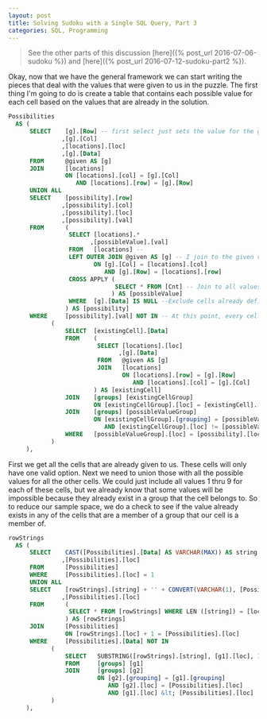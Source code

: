 ```yaml
---
layout: post
title: Solving Sudoku with a Single SQL Query, Part 3
categories: SQL, Programming
---
```


> See the other parts of this discussion [here]({% post_url 2016-07-06-sudoku %}) and [here]({% post_url 2016-07-12-sudoku-part2 %}).

Okay, now that we have the general framework we can start writing the pieces that deal with the values that were given to us in the puzzle. The first thing I'm going to do is create a table that contains each possible value for each cell based on the values that are already in the solution.

```sql
Possibilities
  AS (
      SELECT    [g].[Row] -- first select just sets the value for the given locations.
               ,[g].[Col]
               ,[locations].[loc]
               ,[g].[Data]
      FROM      @given AS [g]
      JOIN      [locations]
                ON [locations].[col] = [g].[Col]
                   AND [locations].[row] = [g].[Row]
      UNION ALL
      SELECT    [possibility].[row]
               ,[possibility].[col]
               ,[possibility].[loc]
               ,[possibility].[val]
      FROM      (
                 SELECT [locations].*
                       ,[possibleValue].[val]
                 FROM   [locations] -- 
                 LEFT OUTER JOIN @given AS [g] -- I join to the given values to exclude these below
                        ON [g].[Col] = [locations].[col]
                           AND [g].[Row] = [locations].[row]
                 CROSS APPLY (
                              SELECT * FROM [Cnt] -- Join to all values 1-9
                             ) AS [possibleValue]
                 WHERE  [g].[Data] IS NULL --Exclude cells already defined in the given set
                ) AS [possibility]
      WHERE     [possibility].[val] NOT IN -- At this point, every cell not in the given set is
            (
                SELECT  [existingCell].[Data]
                FROM    (
                         SELECT [locations].[loc]
                               ,[g].[Data]
                         FROM   @given AS [g]
                         JOIN   [locations]
                                ON [locations].[row] = [g].[Row]
                                   AND [locations].[col] = [g].[Col]
                        ) AS [existingCell]
                JOIN    [groups] [existingCellGroup]
                        ON [existingCellGroup].[loc] = [existingCell].[loc]
                JOIN    [groups] [possibleValueGroup]
                        ON [existingCellGroup].[grouping] = [possibleValueGroup].[grouping]
                           AND [existingCellGroup].[loc] != [possibleValueGroup].[loc]
                WHERE   [possibleValueGroup].[loc] = [possibility].[loc]
            )
     ),
```

First we get all the cells that are already given to us. These cells will only have one valid option. Next we need to union those with all the possible values for all the other cells. We could just include all values 1 thru 9 for each of these cells, but we already know that some values will be impossible because they already exist in a group that the cell belongs to. So to reduce our sample space, we do a check to see if the value already exists in any of the cells that are a member of a group that our cell is a member of.

```sql
rowStrings
  AS (
      SELECT    CAST([Possibilities].[Data] AS VARCHAR(MAX)) AS string
               ,[Possibilities].[loc]
      FROM      [Possibilities]
      WHERE     [Possibilities].[loc] = 1
      UNION ALL
      SELECT    [rowStrings].[string] + '' + CONVERT(VARCHAR(1), [Possibilities].[Data])
               ,[Possibilities].[loc]
      FROM      (
                 SELECT * FROM [rowStrings] WHERE LEN ([string]) = [loc]
                ) AS [rowStrings]
      JOIN      [Possibilities]
                ON [rowStrings].[loc] + 1 = [Possibilities].[loc]
      WHERE     [Possibilities].[Data] NOT IN 
            (
                SELECT   SUBSTRING([rowStrings].[string], [g1].[loc], 1)
                FROM     [groups] [g1]
                JOIN     [groups] [g2]
                         ON [g2].[grouping] = [g1].[grouping]
                            AND [g2].[loc] = [Possibilities].[loc]
                            AND [g1].[loc] &lt; [Possibilities].[loc]
            )
     ),
```
